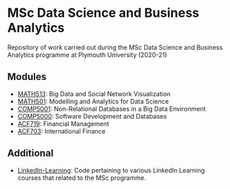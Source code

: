 # MSc Data Science and Business Analytics
Repository of work carried out during the MSc Data Science and Business Analytics programme at Plymouth University (2020-21) 

## Modules
* [MATH513](https://github.com/Mauzey/MSc-Data-Science-and-Business-Analytics/tree/main/MATH513): Big Data and Social Network Visualization
* [MATH501](#): Modelling and Analytics for Data Science
* [COMP5001](#): Non-Relational Databases in a Big Data Environment
* [COMP5000](https://github.com/Mauzey/MSc-Data-Science-and-Business-Analytics/tree/main/COMP5000/): Software Development and Databases
* [ACF719](#): Financial Management
* [ACF703](#): International Finance

## Additional
* [LinkedIn-Learning](https://github.com/Mauzey/MSc-Data-Science-and-Business-Analytics/tree/main/LinkedIn-Learning): Code pertaining to various LinkedIn Learning courses that related to the MSc programme.
